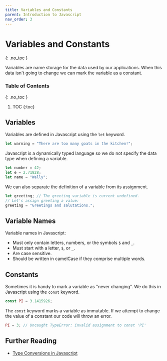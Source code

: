 ```yaml
---
title: Variables and Constants
parent: Introduction to Javascript
nav_order: 3
---
```


<!--prettier-ignore-start-->
# Variables and Constants
{: .no_toc }

Variables are name storage for the data used by our applications. When this data isn't going to change we can mark the variable as a constant.

### Table of Contents
{: .no_toc }

1. TOC
{:toc}

<!--prettier-ignore-end-->

## Variables

Variables are defined in Javascript using the `let` keyword.

```javascript
let warning = "There are too many goats in the kitchen!";
```

Javascript is a dynamically typed language so we do not specify the data type when defining a variable.

```javascript
let number = 42;
let e = 2.71828;
let name = "Wally";
```

We can also separate the definition of a variable from its assignment.

```javascript
let greeting; // The greeting variable is current undefined.
// Let's assign greeting a value:
greeting = "Greetings and salutations.";
```

## Variable Names

Variable names in Javascript:

- Must only contain letters, numbers, or the symbols `$` and `_`.
- Must start with a letter, `$`, or `_`.
- Are case sensitive.
- Should be written in camelCase if they comprise multiple words.

## Constants

Sometimes it is handy to mark a variable as "never changing". We do this in Javascript using the `const` keyword.

```javascript
const PI = 3.1415926;
```

The `const` keyword marks a variable as immutable. If we attempt to change the value of a constant our code will throw an error.

```javascript
PI = 3; // Uncaught TypeError: invalid assignment to const 'PI'
```

## Further Reading

- [Type Conversions in Javascript](https://javascript.info/type-conversions)

